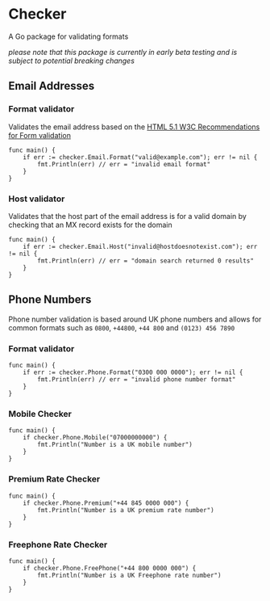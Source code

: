 # Checker
A Go package for validating formats

_please note that this package is currently in early beta testing and is subject to potential breaking changes_

## Email Addresses
### Format validator
Validates the email address based on the [HTML 5.1 W3C Recommendations for Form validation](https://www.w3.org/TR/2016/REC-html51-20161101/sec-forms.html#email-state-typeemail)
```
func main() {
    if err := checker.Email.Format("valid@example.com"); err != nil {
        fmt.Println(err) // err = "invalid email format"
    }
}
```

### Host validator
Validates that the host part of the email address is for a valid domain by checking that an MX record exists for the domain
```
func main() {
    if err := checker.Email.Host("invalid@hostdoesnotexist.com"); err != nil {
        fmt.Println(err) // err = "domain search returned 0 results"
    }
}
```

## Phone Numbers
Phone number validation is based around UK phone numbers and allows for common formats such as `0800`, `+44800`, `+44 800` and `(0123) 456 7890`
### Format validator

```
func main() {
    if err := checker.Phone.Format("0300 000 0000"); err != nil {
        fmt.Println(err) // err = "invalid phone number format"
    }
}
```

### Mobile Checker

```
func main() {
    if checker.Phone.Mobile("07000000000") {
        fmt.Println("Number is a UK mobile number")
    }
}
```

### Premium Rate Checker

```
func main() {
    if checker.Phone.Premium("+44 845 0000 000") {
        fmt.Println("Number is a UK premium rate number")
    }
}
```

### Freephone Rate Checker

```
func main() {
    if checker.Phone.FreePhone("+44 800 0000 000") {
        fmt.Println("Number is a UK Freephone rate number")
    }
}
```